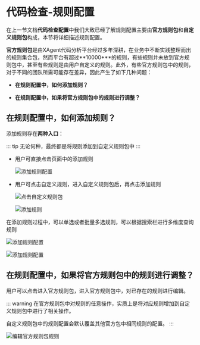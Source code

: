 # 代码检查-规则配置

在上一节文档**代码检查配置**中我们大致已经了解规则配置主要由**官方规则包**和**自定义规则包**构成，本节将详细描述规则配置。

**官方规则包**是由XAgent代码分析平台经过多年深耕，在业务中不断实践整理而出的规则集合包，然而平台有超过**10000+**的规则，有些规则并未放到官方规则包中，甚至有些规则是由用户自定义的规则。此外，有些官方规则包中的规则，对于不同的团队所需可能存在差异，因此产生了如下几种问题：

- **在规则配置中，如何添加规则？**

- **在规则配置中，如果将官方规则包中的规则进行调整？**

## 在规则配置中，如何添加规则？

添加规则存在**两种入口**：

::: tip
无论何种，最终都是将规则添加到自定义规则包中
:::

- 用户可直接点击页面中的添加规则

  ![添加规则配置](../../../images/AddRule.png)

- 用户可点击自定义规则，进入自定义规则包后，再点击添加规则

  ![点击自定义规则包](../../../images/scheme_codelint_02.png)

  ![添加规则](../../../images/scheme_codelint_03.png)

在添加规则过程中，可以单选或者批量多选规则，可以根据搜索栏进行多维度查询规则

![添加规则配置](../../../images/AddRule2.png)

![添加规则配置](../../../images/AddRule3.png)

## 在规则配置中，如果将官方规则包中的规则进行调整？

用户可以点击进入官方规则包，进入官方规则包中，对已存在的规则进行编辑。

::: warning
在官方规则包中对规则的任意操作，实质上是将对应规则增加到自定义规则包中进行了相关操作。

自定义规则包中的规则配置会默认覆盖其他官方包中相同规则的配置。
:::

![编辑官方规则包规则](../../../images/scheme_codelint_04.png)
